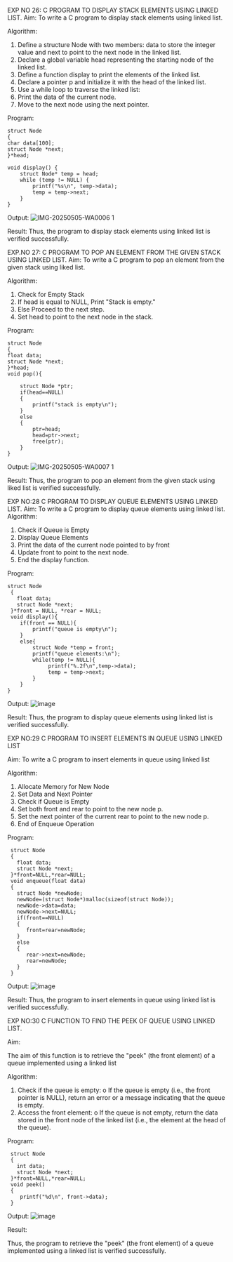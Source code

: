 

EXP NO 26: C PROGRAM TO DISPLAY STACK ELEMENTS USING LINKED LIST.
Aim:
To write a C program to display stack elements using linked list.

Algorithm:
1.	Define a structure Node with two members: data to store the integer value and next to point to the next node in the linked list.
2.	Declare a global variable head representing the starting node of the linked list.
3.	Define a function display to print the elements of the linked list.
4.	Declare a pointer p and initialize it with the head of the linked list.
5.	Use a while loop to traverse the linked list:
6.	Print the data of the current node.
7.	Move to the next node using the next pointer.
 
Program:
```
struct Node   
{  
char data[100];  
struct Node *next;  
}*head;

void display() {
    struct Node* temp = head;
    while (temp != NULL) {
        printf("%s\n", temp->data);
        temp = temp->next;
    }
}
```
Output:
![IMG-20250505-WA0006 1](https://github.com/user-attachments/assets/5bec0046-a8b9-435b-bf0b-b4a3627d6b01)


Result:
Thus, the program to display stack elements using linked list is verified successfully. 



EXP.NO 27: C PROGRAM TO POP AN ELEMENT FROM THE GIVEN STACK USING 
LINKED LIST.
Aim:
To write a C program to pop an element from the given stack using liked list.

Algorithm:
1.	Check for Empty Stack
2.	If head is equal to NULL, Print "Stack is empty."
3.	Else Proceed to the next step.
4.	Set head to point to the next node in the stack.
 
Program:
```
struct Node   
{  
float data;  
struct Node *next;  
}*head;  
void pop(){
    
    struct Node *ptr;  
    if(head==NULL)  
    {  
        printf("stack is empty\n");  
    }  
    else  
    {  
        ptr=head;  
        head=ptr->next;  
        free(ptr);  
    }  
}
```

Output:
![IMG-20250505-WA0007 1](https://github.com/user-attachments/assets/f5029a75-3593-4161-b823-3f9b99d6349e)



Result:
Thus, the program to pop an element from the given stack using liked list is verified successfully.

 
EXP NO:28 C PROGRAM TO DISPLAY QUEUE ELEMENTS USING LINKED LIST.
Aim:
To write a C program to display queue elements using linked list.
Algorithm:
1.	Check if Queue is Empty
2.	Display Queue Elements
3.	Print the data of the current node pointed to by front
4.	Update front to point to the next node.
5.	End the display function.
 
Program:
```
struct Node
 {
   float data;
   struct Node *next;
 }*front = NULL, *rear = NULL;
 void display(){
    if(front == NULL){
        printf("queue is empty\n");
    }
    else{
        struct Node *temp = front;
        printf("queue elements:\n");
        while(temp != NULL){
             printf("%.2f\n",temp->data);
             temp = temp->next;
        }
    }
}
```


Output:
![image](https://github.com/user-attachments/assets/65780f6c-e585-49ba-832a-1096a7ddb962)


Result:
Thus, the program to display queue elements using linked list is verified successfully.


 
EXP NO:29 C PROGRAM TO INSERT ELEMENTS IN QUEUE USING LINKED LIST

Aim:
To write a C program to insert elements in queue using linked list

Algorithm:
1.	Allocate Memory for New Node
2.	Set Data and Next Pointer
3.	Check if Queue is Empty
4.	Set both front and rear to point to the new node p.
5.	Set the next pointer of the current rear to point to the new node p.
6.	End of Enqueue Operation
 
Program:
```
 struct Node
 {
   float data;
   struct Node *next;
 }*front=NULL,*rear=NULL;
 void enqueue(float data)
 {
   struct Node *newNode;
   newNode=(struct Node*)malloc(sizeof(struct Node));
   newNode->data=data;
   newNode->next=NULL;
   if(front==NULL)
   {
      front=rear=newNode;
   }
   else
   {
      rear->next=newNode;
      rear=newNode;
   }
 }
```

Output:
![image](https://github.com/user-attachments/assets/e390d62a-8ef3-43e2-85b4-1cfeafadcd1e)


Result:
Thus, the program to insert elements in queue using linked list is verified successfully.



EXP NO:30 C FUNCTION TO FIND THE PEEK OF QUEUE USING LINKED LIST.


Aim:

The aim of this function is to retrieve the "peek" (the front element) of a queue implemented using a linked list

Algorithm:

1.	Check if the queue is empty:
o	If the queue is empty (i.e., the front pointer is NULL), return an error or a message indicating that the queue is empty.
2.	Access the front element:
o	If the queue is not empty, return the data stored in the front node of the linked list (i.e., the element at the head of the queue).

Program:
```
 struct Node
 {
   int data;
   struct Node *next;
 }*front=NULL,*rear=NULL;
 void peek()
 {
    printf("%d\n", front->data);
 }
```
Output:
![image](https://github.com/user-attachments/assets/c11e2eaf-eccc-4dbf-b6db-67f5bea8b81a)




Result:

Thus, the program to retrieve the "peek" (the front element) of a queue implemented using a linked list is verified successfully.



